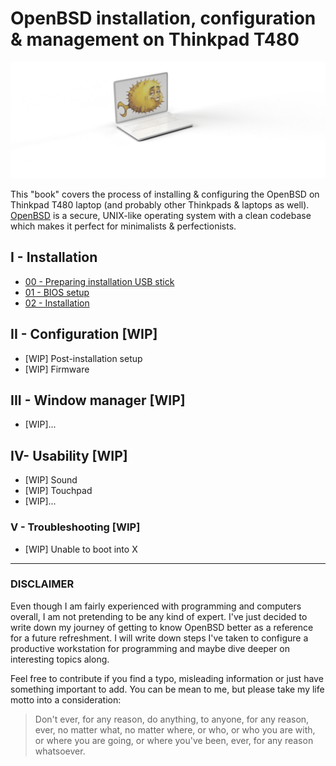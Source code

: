 # OpenBSD installation, configuration & management on Thinkpad T480

![](00-readme-bsd.png)

This "book" covers the process of installing & configuring the OpenBSD on Thinkpad T480 laptop (and probably other Thinkpads & laptops as well).
[OpenBSD](https://www.openbsd.org/) is a secure, UNIX-like operating system with a clean codebase which makes it perfect for minimalists & perfectionists.

## I - Installation

- [00 - Preparing installation USB stick](/00-usb-stick.md)
- [01 - BIOS setup](/01-bios-setup.md)
- [02 - Installation](/02-installation.md)

## II - Configuration [WIP]
 - [WIP] Post-installation setup
 - [WIP] Firmware
## III - Window manager [WIP]
 - [WIP]...
## IV- Usability [WIP]
 - [WIP] Sound
 - [WIP] Touchpad
 - [WIP]...
### V - Troubleshooting [WIP]
 - [WIP] Unable to boot into X
---

### DISCLAIMER

Even though I am fairly experienced with programming and computers overall, I am not pretending to be any kind of expert.
I've just decided to write down my journey of getting to know OpenBSD better as a reference for a future refreshment.
I will write down steps I've taken to configure a productive workstation for programming and maybe dive deeper on interesting topics along.

Feel free to contribute if you find a typo, misleading information or just have something important to add.
You can be mean to me, but please take my life motto into a consideration:

>  Don't ever, for any reason, do anything, to anyone, for any reason, ever, no matter what, no matter where, or who, or who you are with, or where you are going, or where you've been, ever, for any reason whatsoever.
